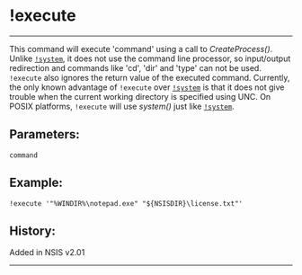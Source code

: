 # !execute

---

This command will execute 'command' using a call to _CreateProcess()_. Unlike [`!system`][1], it does not use the command line processor, so input/output redirection and commands like 'cd', 'dir' and 'type' can not be used. `!execute` also ignores the return value of the executed command. Currently, the only known advantage of `!execute` over [`!system`][1] is that it does not give trouble when the current working directory is specified using UNC.
On POSIX platforms, `!execute` will use _system()_ just like [`!system`][1].

## Parameters:

    command

## Example:

	!execute '"%WINDIR%\notepad.exe" "${NSISDIR}\license.txt"'

## History:

Added in NSIS v2.01

---

[1]: !system.markdown